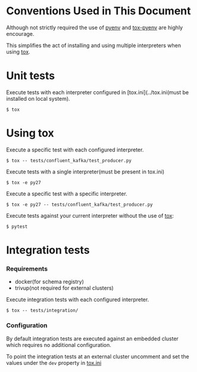 # Conventions Used in This Document
Although not strictly required the use of [pyenv](https://pypi.org/project/pyenv/) and [tox-pyenv](https://pypi.org/project/tox-pyenv/) are highly encourage.

This simplifies the act of installing and using multiple interpreters when using [tox]( [tox](https://pypi.org/project/tox/)). 


Unit tests
==========

Execute tests with each interpreter configured in [tox.ini](../tox.ini(must be installed on local system). 

    $ tox


Using tox
=========

Execute a specific test with each configured interpreter.  

    $ tox -- tests/confluent_kafka/test_producer.py


Execute tests with a single interpreter(must be present in tox.ini)

    $ tox -e py27

Execute a specific test with a specific interpreter. 

    $ tox -e py27 -- tests/confluent_kafka/test_producer.py


Execute tests against your current interpreter without the use of [tox](https://pypi.org/project/tox/):

    $ pytest

Integration tests
=================

### Requirements
 - docker(for schema registry)
 - trivup(not required for external clusters)

Execute integration tests with each configured interpreter. 

    $ tox -- tests/integration/


### Configuration
By default integration tests are executed against an embedded cluster which requires no additional configuration. 

To point the integration tests at an external cluster uncomment and set the values under the `dev`
property in [tox.ini](../tox.ini)
